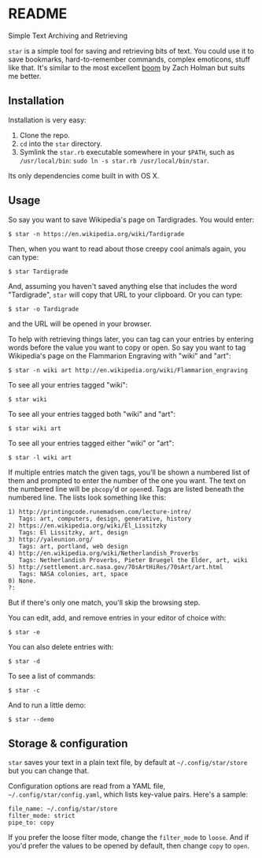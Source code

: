 # README

Simple Text Archiving and Retrieving

`star` is a simple tool for saving and retrieving bits of text. You could use it to save bookmarks, hard-to-remember commands, complex emoticons, stuff like that. It's similar to the most excellent [boom][] by Zach Holman but suits me better.


## Installation

Installation is very easy:

1. Clone the repo.
2. `cd` into the `star` directory.
3. Symlink the `star.rb` executable somewhere in your `$PATH`, such as `/usr/local/bin`: `sudo ln -s star.rb /usr/local/bin/star`.

Its only dependencies come built in with OS X.


## Usage

So say you want to save Wikipedia's page on Tardigrades. You would enter:

	$ star -n https://en.wikipedia.org/wiki/Tardigrade

Then, when you want to read about those creepy cool animals again, you can type:

	$ star Tardigrade

And, assuming you haven't saved anything else that includes the word "Tardigrade", `star` will copy that URL to your clipboard. Or you can type:

	$ star -o Tardigrade

and the URL will be opened in your browser.

To help with retrieving things later, you can tag can your entries by entering words before the value you want to copy or open. So say you want to tag Wikipedia's page on the Flammarion Engraving with "wiki" and "art":

	$ star -n wiki art http://en.wikipedia.org/wiki/Flammarion_engraving

To see all your entries tagged "wiki":

	$ star wiki

To see all your entries tagged both "wiki" and "art":

	$ star wiki art

To see all your entries tagged either "wiki" or "art":

	$ star -l wiki art

If multiple entries match the given tags, you'll be shown a numbered list of them and prompted to enter the number of the one you want. The text on the numbered line will be `pbcopy`'d or `open`ed. Tags are listed beneath the numbered line. The lists look something like this:

    1) http://printingcode.runemadsen.com/lecture-intro/
       Tags: art, computers, design, generative, history
    2) https://en.wikipedia.org/wiki/El_Lissitzky
       Tags: El Lissitzky, art, design
    3) http://yaleunion.org/
       Tags: art, portland, web design
    4) http://en.wikipedia.org/wiki/Netherlandish_Proverbs
       Tags: Netherlandish Proverbs, Pieter Bruegel the Elder, art, wiki
    5) http://settlement.arc.nasa.gov/70sArtHiRes/70sArt/art.html
       Tags: NASA colonies, art, space
    0) None.
    ?: 

But if there's only one match, you'll skip the browsing step.

You can edit, add, and remove entries in your editor of choice with:

    $ star -e

You can also delete entries with:

	$ star -d

To see a list of commands:

	$ star -c

And to run a little demo:

	$ star --demo


## Storage & configuration

`star` saves your text in a plain text file, by default at `~/.config/star/store` but you can change that.

Configuration options are read from a YAML file, `~/.config/star/config.yaml`, which lists key-value pairs. Here's a sample:

    file_name: ~/.config/star/store
    filter_mode: strict
    pipe_to: copy

If you prefer the loose filter mode, change the `filter_mode` to `loose`. And if you'd prefer the values to be opened by default, then change `copy` to `open`.




[boom]: http://zachholman.com/boom/
